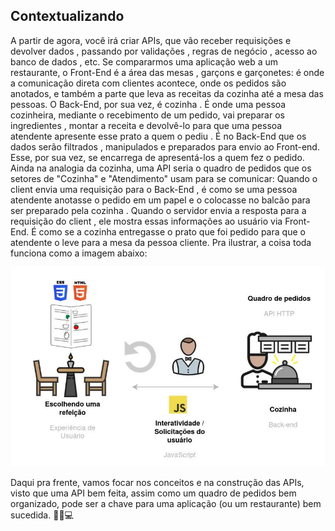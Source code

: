 ## Contextualizando

A partir de agora, você irá criar APIs, que vão receber requisições e devolver dados , passando por validações , regras de negócio , acesso ao banco de dados , etc.
Se compararmos uma aplicação web a um restaurante, o Front-End é a área das mesas , garçons e garçonetes: é onde a comunicação direta com clientes acontece, onde os pedidos são anotados, e também a parte que leva as receitas da cozinha até a mesa das pessoas.
O Back-End, por sua vez, é cozinha . É onde uma pessoa cozinheira, mediante o recebimento de um pedido, vai preparar os ingredientes , montar a receita e devolvê-lo para que uma pessoa atendente apresente esse prato a quem o pediu . É no Back-End que os dados serão filtrados , manipulados e preparados para envio ao Front-end. Esse, por sua vez, se encarrega de apresentá-los a quem fez o pedido.
Ainda na analogia da cozinha, uma API seria o quadro de pedidos que os setores de "Cozinha" e "Atendimento" usam para se comunicar:
Quando o client envia uma requisição para o Back-End , é como se uma pessoa atendente anotasse o pedido em um papel e o colocasse no balcão para ser preparado pela cozinha .
Quando o servidor envia a resposta para a requisição do client , ele mostra essas informações ao usuário via Front-End. É como se a cozinha entregasse o prato que foi pedido para que o atendente o leve para a mesa da pessoa cliente.
Pra ilustrar, a coisa toda funciona como a imagem abaixo:

<img src="fullstack_restaurant-.jpg" />

Daqui pra frente, vamos focar nos conceitos e na construção das APIs, visto que uma API bem feita, assim como um quadro de pedidos bem organizado, pode ser a chave para uma aplicação (ou um restaurante) bem sucedida. 🧑‍🍳💻
